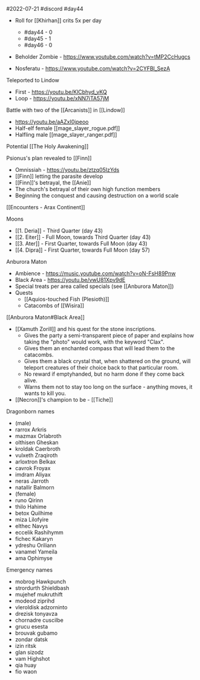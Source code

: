 #2022-07-21
#discord 
#day44

- Roll for [[Khirhan]] crits 5x per day
	- #day44 - 0
	- #day45 - 1
	- #day46 - 0

- Beholder Zombie - https://www.youtube.com/watch?v=tMP2CcHugcs
- Nosferatu - https://www.youtube.com/watch?v=2CYFBl_SezA

Teleported to Lindow
- First - https://youtu.be/KlCbhyd_vKQ
- Loop - https://youtu.be/xNN7iTA57jM

Battle with two of the [[Arcanists]] in [[Lindow]]
- https://youtu.be/aAZxI0jpeoo
- Half-elf female [[mage_slayer_rogue.pdf]]
- Halfling male [[mage_slayer_ranger.pdf]]

Potential [[The Holy Awakening]]

Psionus's plan revealed to [[Finn]]
- Omnissiah - https://youtu.be/ztzq05IzYds
- [[Finn]] letting the parasite develop
- [[Finn]]'s betrayal, the [[Anie]]
- The church's betrayal of their own high function members
- Beginning the conquest and causing destruction on a world scale

[[Encounters - Arax Continent]]

Moons
- [[1. Deria]] - Third Quarter (day 43)
- [[2. Eiter]] - Full Moon, towards Third Quarter (day 43)
- [[3. Ater]] - First Quarter, towards Full Moon (day 43)
- [[4. Dipra]] - First Quarter, towards Full Moon (day 57)

Anburora Maton
- Ambience - https://music.youtube.com/watch?v=oN-FsH89Pnw
- Black Area - https://youtu.be/vwU81Xpv9dE
- Special treats per area called specials (see [[Anburora Maton]])
- Quests
	- [[Aquios-touched Fish (Plesioth)]]
	- Catacombs of [[Wisira]]

[[Anburora Maton#Black Area]]
- [[Xamuth Zorill]] and his quest for the stone inscriptions.
	- Gives the party a semi-transparent piece of paper and explains how taking the "photo" would work, with the keyword "Clax".
	- Gives them an enchanted compass that will lead them to the catacombs.
	- Gives them a black crystal that, when shattered on the ground, will teleport creatures of their choice back to that particular room.
	- No reward if emptyhanded, but no harm done if they come back alive.
	- Warns them not to stay too long on the surface - anything moves, it wants to kill you.
- [[Necron]]'s champion to be - [[Tiche]]

Dragonborn names
- (male)
- rarrox Arkris  
- mazmax Orlabroth  
- olthisen Gheskan  
- kroldak Caerbroth  
- vulxeth Zraqiroth  
- arloxtron Belkax  
- cavrok Froyax  
- imdram Aliyax  
- neras Jarroth  
- natallir Balmorn
- (female)
- runo Qirinn  
- thilo Hahime  
- betox Quilhime  
- miza Lilofyire  
- elthec Navys  
- eccelik Rashihymm  
- fichec Kakaryn  
- ydreshu Oriliann  
- vanamel Yameila  
- ama Ophimyse

Emergency names
- mobrog Hawkpunch 
- strordurth Shieldbash  
- mujehef mukruthift  
- modeod ziprihd  
- vleroldisk adzorninto  
- drezisk tonyavza  
- chornadre cuscilbe  
- grucu esesta
- brouvak gubamo
- zondar datsk
- izin ritsk
- glan sizodz
- vam Highshot
- qia huay
- fio waon